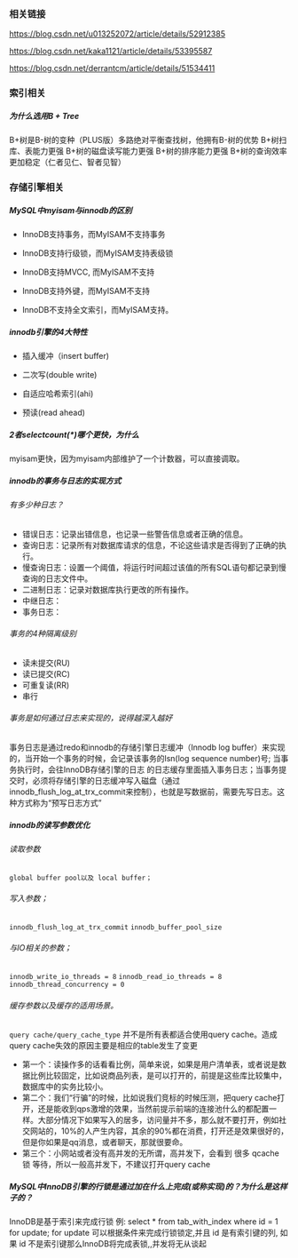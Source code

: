 ### 相关链接

https://blog.csdn.net/u013252072/article/details/52912385

https://blog.csdn.net/kaka1121/article/details/53395587

https://blog.csdn.net/derrantcm/article/details/51534411



### 索引相关

##### 为什么选用B + Tree

B+树是B-树的变种（PLUS版）多路绝对平衡查找树，他拥有B-树的优势
B+树扫库、表能力更强
B+树的磁盘读写能力更强
B+树的排序能力更强
B+树的查询效率更加稳定（仁者见仁、智者见智）



### 存储引擎相关

##### MySQL中myisam与innodb的区别

* InnoDB支持事务，而MyISAM不支持事务

* InnoDB支持行级锁，而MyISAM支持表级锁

* InnoDB支持MVCC, 而MyISAM不支持

* InnoDB支持外键，而MyISAM不支持

* InnoDB不支持全文索引，而MyISAM支持。

##### innodb引擎的4大特性

* 插入缓冲（insert buffer)

* 二次写(double write)

* 自适应哈希索引(ahi)

* 预读(read ahead)

##### 2者selectcount(*)哪个更快，为什么

myisam更快，因为myisam内部维护了一个计数器，可以直接调取。

##### innodb的事务与日志的实现方式

###### 有多少种日志？

* 错误日志：记录出错信息，也记录一些警告信息或者正确的信息。
* 查询日志：记录所有对数据库请求的信息，不论这些请求是否得到了正确的执行。
* 慢查询日志：设置一个阈值，将运行时间超过该值的所有SQL语句都记录到慢查询的日志文件中。
* 二进制日志：记录对数据库执行更改的所有操作。
* 中继日志：
* 事务日志：

###### 事务的4种隔离级别

* 读未提交(RU)
* 读已提交(RC)
* 可重复读(RR)
* 串行

###### 事务是如何通过日志来实现的，说得越深入越好

事务日志是通过redo和innodb的存储引擎日志缓冲（Innodb log buffer）来实现的，当开始一个事务的时候，会记录该事务的lsn(log sequence number)号; 当事务执行时，会往InnoDB存储引擎的日志
的日志缓存里面插入事务日志；当事务提交时，必须将存储引擎的日志缓冲写入磁盘（通过innodb_flush_log_at_trx_commit来控制），也就是写数据前，需要先写日志。这种方式称为“预写日志方式”

##### innodb的读写参数优化

###### 读取参数
`global buffer pool以及 local buffer；`

###### 写入参数；
`innodb_flush_log_at_trx_commit`
`innodb_buffer_pool_size`

###### 与IO相关的参数；
`innodb_write_io_threads = 8`
`innodb_read_io_threads = 8`
`innodb_thread_concurrency = 0`

###### 缓存参数以及缓存的适用场景。
`query cache/query_cache_type`
并不是所有表都适合使用query cache。造成query cache失效的原因主要是相应的table发生了变更

- 第一个：读操作多的话看看比例，简单来说，如果是用户清单表，或者说是数据比例比较固定，比如说商品列表，是可以打开的，前提是这些库比较集中，数据库中的实务比较小。
- 第二个：我们“行骗”的时候，比如说我们竞标的时候压测，把query cache打开，还是能收到qps激增的效果，当然前提示前端的连接池什么的都配置一样。大部分情况下如果写入的居多，访问量并不多，那么就不要打开，例如社交网站的，10%的人产生内容，其余的90%都在消费，打开还是效果很好的，但是你如果是qq消息，或者聊天，那就很要命。
- 第三个：小网站或者没有高并发的无所谓，高并发下，会看到 很多 qcache 锁 等待，所以一般高并发下，不建议打开query cache

##### MySQL中InnoDB引擎的行锁是通过加在什么上完成(或称实现)的？为什么是这样子的？

InnoDB是基于索引来完成行锁
例: select * from tab_with_index where id = 1 for update;
for update 可以根据条件来完成行锁锁定,并且 id 是有索引键的列,
如果 id 不是索引键那么InnoDB将完成表锁,,并发将无从谈起

